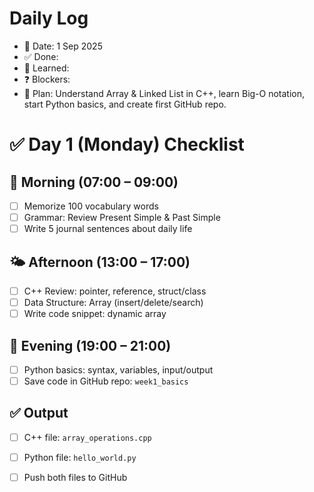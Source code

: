 # Daily Log
- 📅 Date: 1 Sep 2025
- ✅ Done:
- 📖 Learned:
- ❓ Blockers:
- 🎯 Plan: Understand Array & Linked List in C++, learn Big-O notation, start Python basics, and create first GitHub repo.

# ✅ Day 1 (Monday) Checklist
## 🌅 Morning (07:00 – 09:00)
- [ ] Memorize 100 vocabulary words
- [ ] Grammar: Review Present Simple & Past Simple
- [ ] Write 5 journal sentences about daily life

## 🌤️ Afternoon (13:00 – 17:00)
- [ ] C++ Review: pointer, reference, struct/class
- [ ] Data Structure: Array (insert/delete/search)
- [ ] Write code snippet: dynamic array

## 🌙 Evening (19:00 – 21:00)
- [ ] Python basics: syntax, variables, input/output
- [ ] Save code in GitHub repo: `week1_basics`

## ✅ Output
- [ ] C++ file: `array_operations.cpp`
- [ ] Python file: `hello_world.py`
- [ ] Push both files to GitHub


